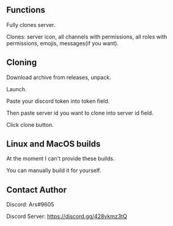 ## Functions

Fully clones server.

Clones: server icon, all channels with permissions, all roles with permissions, emojis, messages(if you want).

## Cloning

Download archive from releases, unpack.

Launch.

Paste your discord token into token field.

Then paste server id you want to clone into server id field.

Click clone button.

## Linux and MacOS builds
At the moment I can't provide these builds.

You can manually build it for yourself.

## Contact Author

Discord: Ars#9605

Discord Server: https://discord.gg/428vkmz3tQ
